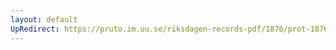 ```yaml
---
layout: default
UpRedirect: https://pruto.im.uu.se/riksdagen-records-pdf/1876/prot-1876--ak--050.pdf
---
```


